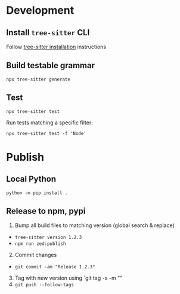 # Development

## Install `tree-sitter` CLI

Follow [tree-sitter installation](https://tree-sitter.github.io/tree-sitter/creating-parsers#installation) instructions

## Build testable grammar

```
npx tree-sitter generate
```

## Test

```
npx tree-sitter test
```

Run tests matching a specific filter:
```
npx tree-sitter test -f 'Node'
```

# Publish

## Local Python

```
python -m pip install .
```

## Release to npm, pypi

1. Bump all build files to matching version (global search & replace)
  - `tree-sitter version 1.2.3`
  - `npm run zed:publish`
2. Commit changes
  - `git commit -am "Release 1.2.3" `
3. Tag with new version using `git tag -a <version> -m "<description>"
4. `git push --follow-tags`
